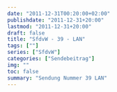 ```yaml
---
date: "2011-12-31T00:20:00+02:00"
publishdate: "2011-12-31+20:00"
lastmod: "2011-12-31+20:00"
draft: false
title: "SfdvW - 39 - LAN"
tags: [""]
series: ["SfdvW"]
categories: ["Sendebeitrag"]
img: ""
toc: false
summary: "Sendung Nummer 39 LAN"
---
```


<div id="example"></div>
<script src="https://cdn.podlove.org/web-player/embed.js"></script>
<script>
  podlovePlayer('#example', '/blog/sfdvw39.json');
</script>
